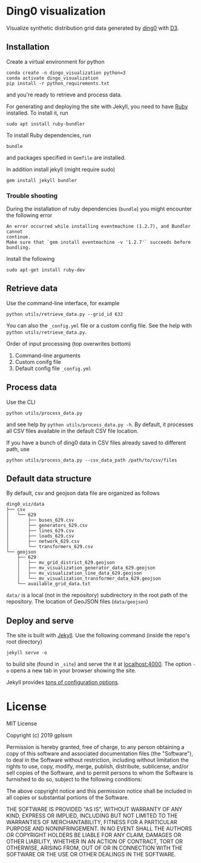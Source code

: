 # Ding0 visualization

Visualize synthetic distribution grid data generated by [ding0](https://dingo.readthedocs.io) with [D3](https://d3js.org).

## Installation

Create a virtual environment for python

```
conda create -n dingo_visualization python=3 
conda activate dingo_visualization
pip install -r python_requirements.txt
```
and you're ready to retrieve and process data.

For generating and deploying the site with Jekyll, you need to have [Ruby](https://jekyllrb.com/docs/installation/) installed.
To install it, run 

```
sudo apt install ruby-bundler
```

To install Ruby dependencies, run

```
bundle
```

and packages specified in `Gemfile` are installed.

In addition install jekyll (might require sudo)

```
gem install jekyll bundler
```

### Trouble shooting

During the installation of ruby dependencies (`bundle`) you might encounter the following error

```
An error occurred while installing eventmachine (1.2.7), and Bundler cannot
continue.
Make sure that `gem install eventmachine -v '1.2.7'` succeeds before bundling.
```

Install the following

```
sudo apt-get install ruby-dev
```


## Retrieve data

Use the command-line interface, for example

```
python utils/retrieve_data.py --grid_id 632
```

You can also the `_config.yml` file or a custom config file. See the help with `python utils/retrieve_data.py`.

Order of input processing (top overwrites bottom)

1. Command-line arguments
2. Custom conifg file
3. Default config file `_config.yml`

## Process data

Use the CLI

```
python utils/process_data.py
```

and see help by `python utils/process_data.py -h`.
By default, it processes all CSV files available in the default CSV file location.

If you have a bunch of ding0 data in CSV files already saved to different path, use

```
python utils/process_data.py --csv_data_path /path/to/csv/files
```

## Default data structure

By default, csv and geojson data file are organized as follows

```
ding0_viz/data
├── csv
│   └── 629
│       ├── buses_629.csv
│       ├── generators_629.csv
│       ├── lines_629.csv
│       ├── loads_629.csv
│       ├── network_629.csv
│       └── transformers_629.csv
└── geojson
    ├── 629
    │   ├── mv_grid_district_629.geojson
    │   ├── mv_visualization_generator_data_629.geojson
    │   ├── mv_visualization_line_data_629.geojson
    │   └── mv_visualization_transformer_data_629.geojson
    └── available_grid_data.txt
```

`data/` is a local (not in the repository) subdirectory in the root path of the repository. The location of GeoJSON files (`data/geojson`) 

## Deploy and serve

The site is built with [Jekyll](https://jekyllrb.com/). Use the following command (inside the repo's root directory)

```
jekyll serve -o
```

to build site (found in `_site`) and serve the it at [localhost:4000](http://localhost:4000).
The option `-o` opens a new tab in your browser showing the site.

Jekyll provides [tons of configuration options](https://jekyllrb.com/docs/usage/).


License
=======

MIT License

Copyright (c) 2019 gplssm

Permission is hereby granted, free of charge, to any person obtaining a copy of this software and associated documentation files (the "Software"), to deal in the Software without restriction, including without limitation the rights to use, copy, modify, merge, publish, distribute, sublicense, and/or sell copies of the Software, and to permit persons to whom the Software is
furnished to do so, subject to the following conditions:

The above copyright notice and this permission notice shall be included in all copies or substantial portions of the Software.

THE SOFTWARE IS PROVIDED "AS IS", WITHOUT WARRANTY OF ANY KIND, EXPRESS OR IMPLIED, INCLUDING BUT NOT LIMITED TO THE WARRANTIES OF MERCHANTABILITY, FITNESS FOR A PARTICULAR PURPOSE AND NONINFRINGEMENT. IN NO EVENT SHALL THE AUTHORS OR COPYRIGHT HOLDERS BE LIABLE FOR ANY CLAIM, DAMAGES OR OTHER LIABILITY, WHETHER IN AN ACTION OF CONTRACT, TORT OR OTHERWISE, ARISING FROM, OUT OF OR IN CONNECTION WITH THE SOFTWARE OR THE USE OR OTHER DEALINGS IN THE SOFTWARE.
